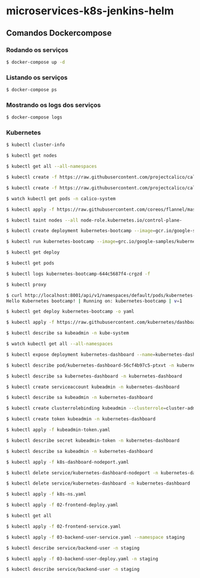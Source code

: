 # microservices-k8s-jenkins-helm

## Comandos Dockercompose

### Rodando os serviços

```sh
$ docker-compose up -d
```

### Listando os serviços

```sh
$ docker-compose ps
```

### Mostrando os logs dos serviços

```sh
$ docker-compose logs
```

### Kubernetes

```sh
$ kubectl cluster-info
```

```sh
$ kubectl get nodes
```

```sh
$ kubectl get all --all-namespaces
```

```sh
$ kubectl create -f https://raw.githubusercontent.com/projectcalico/calico/v3.28.1/manifests/tigera-operator.yaml
```

```sh
$ kubectl create -f https://raw.githubusercontent.com/projectcalico/calico/v3.28.1/manifests/custom-resources.yaml
```

```sh
$ watch kubectl get pods -n calico-system
```

```sh
$ kubectl apply -f https://raw.githubusercontent.com/coreos/flannel/master/Documentation/kube-flannel.yml
```

```sh
$ kubectl taint nodes --all node-role.kubernetes.io/control-plane-
```

```sh
$ kubectl create deployment kubernetes-bootcamp --image=gcr.io/google-samples/kubernetes-bootcamp:v1
```

```sh
$ kubectl run kubernetes-bootcamp --image=grc.io/google-samples/kubernetes-bootcamp:v1 --port=8080
```

```sh
$ kubectl get deploy
```

```sh
$ kubectl get pods
```

```sh
$ kubectl logs kubernetes-bootcamp-644c5687f4-crgzd -f
```

```sh
$ kubectl proxy
```

```sh
$ curl http://localhost:8001/api/v1/namespaces/default/pods/kubernetes-bootcamp/proxy/
Hello Kubernetes bootcamp! | Running on: kubernetes-bootcamp | v=1
```

```sh
$ kubectl get deploy kubernetes-bootcamp -o yaml
```

```sh
$ kubectl apply -f https://raw.githubusercontent.com/kubernetes/dashboard/v2.7.0/aio/deploy/recommended.yaml
```

```sh
$ kubectl describe sa kubeadmin -n kube-system
```

```sh
$ watch kubectl get all --all-namespaces
```

```sh
$ kubectl expose deployment kubernetes-dashboard --name=kubernetes-dashboard-nodeport --target-port=8443 --port=443 --type=NodePort -n kubernetes-dashboard
```

```sh
$ kubectl describe pod/kubernetes-dashboard-56cf4b97c5-ptxvt -n kubernetes-dashboard
```

```sh
$ kubectl describe sa kubernetes-dashboard -n kubernetes-dashboard
```

```sh
$ kubectl create serviceaccount kubeadmin -n kubernetes-dashboard
```

```sh
$ kubectl describe sa kubeadmin -n kubernetes-dashboard
```

```sh
$ kubectl create clusterrolebinding kubeadmin --clusterrole=cluster-admin --serviceaccount=kubernetes-dashboard:kubeadmin
```

```sh
$ kubectl create token kubeadmin -n kubernetes-dashboard
```

```sh
$ kubectl apply -f kubeadmin-token.yaml
```

```sh
$ kubectl describe secret kubeadmin-token -n kubernetes-dashboard
```

```sh
$ kubectl describe sa kubeadmin -n kubernetes-dashboard
```

```sh
$ kubectl apply -f k8s-dashboard-nodeport.yaml
```

```sh
$ kubectl delete service/kubernetes-dashboard-nodeport -n kubernetes-dashboard
```

```sh
$ kubectl delete service/kubernetes-dashboard -n kubernetes-dashboard
```

```sh
$ kubectl apply -f k8s-ns.yaml
```

```sh
$ kubectl apply -f 02-frontend-deploy.yaml
```

```sh
$ kubectl get all
```

```sh
$ kubectl apply -f 02-frontend-service.yaml
```

```sh
$ kubectl apply -f 03-backend-user-service.yaml --namespace staging
```

```sh
$ kubectl describe service/backend-user -n staging
```

```sh
$ kubectl apply -f 03-backend-user-deploy.yaml -n staging
```

```sh
$ kubectl describe service/backend-user -n staging
```
